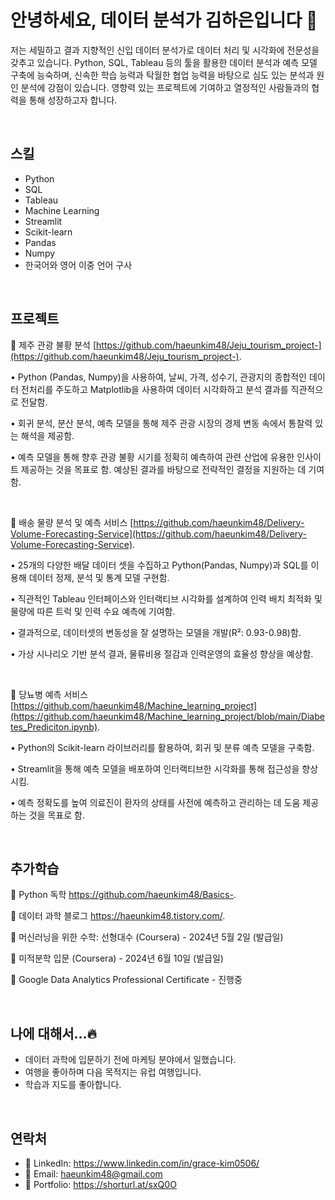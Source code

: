 # 안녕하세요, 데이터 분석가 김하은입니다 👋 #

저는 세밀하고 결과 지향적인 신입 데이터 분석가로 데이터 처리 및 시각화에 전문성을 갖추고 있습니다. Python, SQL, Tableau 등의 툴을 활용한 데이터 분석과 예측 모델 구축에 능숙하며, 신속한 학습 능력과 탁월한 협업 능력을 바탕으로 심도 있는 분석과 원인 분석에 강점이 있습니다. 영향력 있는 프로젝트에 기여하고 열정적인 사람들과의 협력을 통해 성장하고자 합니다.

<br/>

## 스킬 ## 
* Python
* SQL
* Tableau
* Machine Learning 
* Streamlit
* Scikit-learn
* Pandas
* Numpy
* 한국어와 영어 이중 언어 구사
<br/>

## 프로젝트 ##
📌 제주 관광 불황 분석 [https://github.com/haeunkim48/Jeju_tourism_project-](https://github.com/haeunkim48/Jeju_tourism_project-).


• Python (Pandas, Numpy)을 사용하여, 날씨, 가격, 성수기, 관광지의 종합적인 데이터 전처리를 주도하고 Matplotlib을 사용하여 데이터 시각화하고 분석 결과를 직관적으로 전달함.

• 회귀 분석, 분산 분석, 예측 모델을 통해 제주 관광 시장의 경제 변동 속에서 통찰력 있는 해석을 제공함.


• 예측 모델을 통해 향후 관광 불황 시기를 정확히 예측하여 관련 산업에 유용한 인사이트 제공하는 것을 목표로 함. 예상된 결과를 바탕으로 전략적인 결정을 지원하는 데 기여함.

<br/>

📌 배송 물량 분석 및 예측 서비스 [https://github.com/haeunkim48/Delivery-Volume-Forecasting-Service](https://github.com/haeunkim48/Delivery-Volume-Forecasting-Service).

  
• 25개의 다양한 배달 데이터 셋을 수집하고 Python(Pandas, Numpy)과 SQL를 이용해 데이터 정제, 분석 및 통계 모델 구현함.


• 직관적인 Tableau 인터페이스와 인터랙티브 시각화를 설계하여 인력 배치 최적화 및 물량에 따른 트럭 및 인력 수요 예측에 기여함.


• 결과적으로, 데이터셋의 변동성을 잘 설명하는 모델을 개발(R²: 0.93-0.98)함.


• 가상 시나리오 기반 분석 결과, 물류비용 절감과 인력운영의 효율성 향상을 예상함.

<br/>

📌 당뇨병 예측 서비스 [https://github.com/haeunkim48/Machine_learning_project](https://github.com/haeunkim48/Machine_learning_project/blob/main/Diabetes_Prediciton.ipynb).
  
• Python의 Scikit-learn 라이브러리를 활용하여, 회귀 및 분류 예측 모델을 구축함.


•	Streamlit을 통해 예측 모델을 배포하여 인터랙티브한 시각화를 통해 접근성을 향상시킴.


• 예측 정확도를 높여 의료진이 환자의 상태를 사전에 예측하고 관리하는 데 도움 제공하는 것을 목표로 함.

<br/>

## 추가학습 ##

📝 Python 독학 https://github.com/haeunkim48/Basics-.

📝 데이터 과학 블로그 https://haeunkim48.tistory.com/.

📝 머신러닝을 위한 수학: 선형대수 (Coursera) - 2024년 5월 2일 (발급일)

📝 미적분학 입문 (Coursera) - 2024년 6월 10일 (발급일) 

📝 Google Data Analytics Professional Certificate - 진행중 

<br/>

## 나에 대해서...🔥 ##
  * 데이터 과학에 입문하기 전에 마케팅 분야에서 일했습니다.
  * 여행을 좋아하며 다음 목적지는 유럽 여행입니다.
  * 학습과 지도를 좋아합니다.
    
<br/>

## 연락처 ## 
* 💼 LinkedIn: https://www.linkedin.com/in/grace-kim0506/
* 📩 Email: haeunkim48@gmail.com
* 💓 Portfolio: https://shorturl.at/sxQ0O

  

